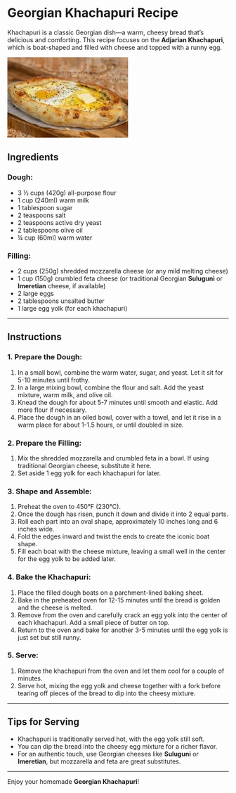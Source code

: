 # Georgian Khachapuri Recipe

Khachapuri is a classic Georgian dish—a warm, cheesy bread that’s delicious and comforting. This recipe focuses on the **Adjarian Khachapuri**, which is boat-shaped and filled with cheese and topped with a runny egg.

![blabla](../images/khachapuri.jpg)


## Ingredients

### Dough:
- 3 ½ cups (420g) all-purpose flour
- 1 cup (240ml) warm milk
- 1 tablespoon sugar
- 2 teaspoons salt
- 2 teaspoons active dry yeast
- 2 tablespoons olive oil
- ¼ cup (60ml) warm water

### Filling:
- 2 cups (250g) shredded mozzarella cheese (or any mild melting cheese)
- 1 cup (150g) crumbled feta cheese (or traditional Georgian **Suluguni** or **Imeretian** cheese, if available)
- 2 large eggs
- 2 tablespoons unsalted butter
- 1 large egg yolk (for each khachapuri)

---

## Instructions

### 1. Prepare the Dough:
1. In a small bowl, combine the warm water, sugar, and yeast. Let it sit for 5-10 minutes until frothy.
2. In a large mixing bowl, combine the flour and salt. Add the yeast mixture, warm milk, and olive oil.
3. Knead the dough for about 5-7 minutes until smooth and elastic. Add more flour if necessary.
4. Place the dough in an oiled bowl, cover with a towel, and let it rise in a warm place for about 1-1.5 hours, or until doubled in size.

### 2. Prepare the Filling:
1. Mix the shredded mozzarella and crumbled feta in a bowl. If using traditional Georgian cheese, substitute it here.
2. Set aside 1 egg yolk for each khachapuri for later.

### 3. Shape and Assemble:
1. Preheat the oven to 450°F (230°C).
2. Once the dough has risen, punch it down and divide it into 2 equal parts.
3. Roll each part into an oval shape, approximately 10 inches long and 6 inches wide.
4. Fold the edges inward and twist the ends to create the iconic boat shape.
5. Fill each boat with the cheese mixture, leaving a small well in the center for the egg yolk to be added later.

### 4. Bake the Khachapuri:
1. Place the filled dough boats on a parchment-lined baking sheet.
2. Bake in the preheated oven for 12-15 minutes until the bread is golden and the cheese is melted.
3. Remove from the oven and carefully crack an egg yolk into the center of each khachapuri. Add a small piece of butter on top.
4. Return to the oven and bake for another 3-5 minutes until the egg yolk is just set but still runny.

### 5. Serve:
1. Remove the khachapuri from the oven and let them cool for a couple of minutes.
2. Serve hot, mixing the egg yolk and cheese together with a fork before tearing off pieces of the bread to dip into the cheesy mixture.

---

## Tips for Serving
- Khachapuri is traditionally served hot, with the egg yolk still soft.
- You can dip the bread into the cheesy egg mixture for a richer flavor.
- For an authentic touch, use Georgian cheeses like **Suluguni** or **Imeretian**, but mozzarella and feta are great substitutes.

---

Enjoy your homemade **Georgian Khachapuri**!
